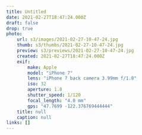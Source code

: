 ```yaml
---
title: Untitled
date: 2021-02-27T18:47:24.000Z
draft: false
drop: true
photo:
    url: s3/images/2021-02-27-10-47-24.jpg
    thumb: s3/thumbs/2021-02-27-10-47-24.jpg
    preview: s3/previews/2021-02-27-10-47-24.jpg
    created: 2021-02-27T18:47:24.000Z
    exif:
        make: Apple
        model: "iPhone 7"
        lens: "iPhone 7 back camera 3.99mm f/1.8"
        iso: 32
        aperture: 1.8
        shutter_speed: 1/120
        focal_length: "4.0 mm"
        gps: "47.7699 -122.376769444444"
    title: null
    caption: null
links: []
---
```

